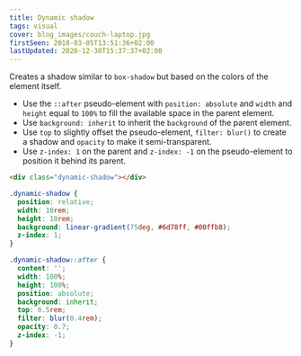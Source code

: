 ```yaml
---
title: Dynamic shadow
tags: visual
cover: blog_images/couch-laptop.jpg
firstSeen: 2018-03-05T13:51:36+02:00
lastUpdated: 2020-12-30T15:37:37+02:00
---
```


Creates a shadow similar to `box-shadow` but based on the colors of the element itself.

- Use the `::after` pseudo-element with `position: absolute` and `width` and `height` equal to `100%` to fill the available space in the parent element.
- Use `background: inherit` to inherit the `background` of the parent element.
- Use `top` to slightly offset the pseudo-element, `filter: blur()` to create a shadow and `opacity` to make it semi-transparent.
- Use `z-index: 1` on the parent and `z-index: -1` on the pseudo-element to position it behind its parent.

```html
<div class="dynamic-shadow"></div>
```

```css
.dynamic-shadow {
  position: relative;
  width: 10rem;
  height: 10rem;
  background: linear-gradient(75deg, #6d78ff, #00ffb8);
  z-index: 1;
}

.dynamic-shadow::after {
  content: '';
  width: 100%;
  height: 100%;
  position: absolute;
  background: inherit;
  top: 0.5rem;
  filter: blur(0.4rem);
  opacity: 0.7;
  z-index: -1;
}
```
